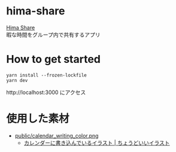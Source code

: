 # hima-share

[Hima Share](https://www.himashare.net/)  
暇な時間をグループ内で共有するアプリ

# How to get started

```
yarn install --frozen-lockfile
yarn dev
```

http://localhost:3000 にアクセス

# 使用した素材

- [public/calendar_writing_color.png](https://github.com/bana118/hima-share/blob/main/public/calender_writing_color.png)
  - [カレンダーに書き込んでいるイラスト \| ちょうどいいイラスト](https://tyoudoii-illust.com/7410/)
